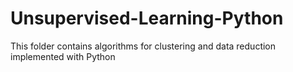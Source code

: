 # Unsupervised-Learning-Python
This folder contains algorithms for clustering and data reduction implemented with Python 
